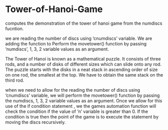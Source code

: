 # Tower-of-Hanoi-Game
computes the demonstration of the tower of hanoi game from the numdiscs fucntion. 


 we are reading the number of discs using ‘cnumdiscs’ variable. We are adding the function to Perform the movetower() function by passing ‘numdiscs’, 1, 3, 2 variable values as an argument.

The Tower of Hanoi is known as a mathematical puzzle. It consists of three rods, and a number of disks of different sizes which can slide onto any rod. The puzzle starts with the disks in a neat stack in ascending order of size on one rod, the smallest at the top. We have to obtain the same stack on the third rod.

when we need to allow for the reading the number of discs using ‘cnumdiscs’ variable, we will perform the movetower() function by passing the numdiscs, 1, 3, 2 variable values as an argument. Once we allow for this use of the if condition statement , we the games automation function will check the condition if the value of ‘n’ variable is greater than 0. If the condition is true then the point of the game is to  execute the statement by moving the discs recursively.
